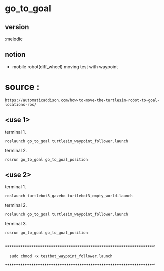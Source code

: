 # go_to_goal

## version
:melodic 

## notion 
- mobile robot(diff_wheel) moving test with waypoint

# source : 
    https://automaticaddison.com/how-to-move-the-turtlesim-robot-to-goal-locations-ros/
 

## <use 1> 

terminal 1.

    roslaunch go_to_goal turtlesim_waypoint_follower.launch
  
terminal 2.

    rosrun go_to_goal go_to_goal_position
 


## <use 2> 
 
terminal 1.

    roslaunch turtlebot3_gazebo turtlebot3_empty_world.launch

terminal 2.   

    roslaunch go_to_goal turtlesim_waypoint_follower.launch
  
terminal 3.

    rosrun go_to_goal go_to_goal_position
  
  
## 
  ********************************************************************'
  
      sudo chmod +x testbot_waypoint_follower.launch
  
  ********************************************************************'
